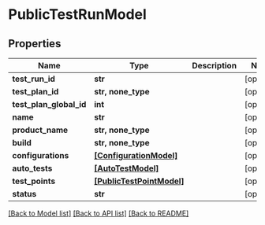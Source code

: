 # PublicTestRunModel


## Properties
Name | Type | Description | Notes
------------ | ------------- | ------------- | -------------
**test_run_id** | **str** |  | [optional] 
**test_plan_id** | **str, none_type** |  | [optional] 
**test_plan_global_id** | **int** |  | [optional] 
**name** | **str** |  | [optional] 
**product_name** | **str, none_type** |  | [optional] 
**build** | **str, none_type** |  | [optional] 
**configurations** | [**[ConfigurationModel]**](ConfigurationModel.md) |  | [optional] 
**auto_tests** | [**[AutoTestModel]**](AutoTestModel.md) |  | [optional] 
**test_points** | [**[PublicTestPointModel]**](PublicTestPointModel.md) |  | [optional] 
**status** | **str** |  | [optional] 

[[Back to Model list]](../README.md#documentation-for-models) [[Back to API list]](../README.md#documentation-for-api-endpoints) [[Back to README]](../README.md)


